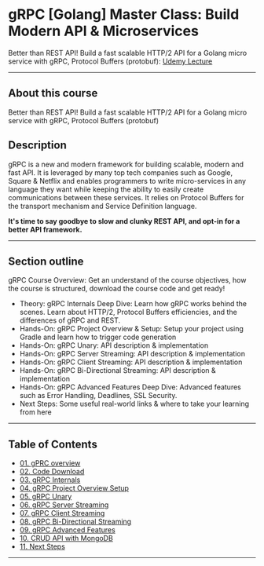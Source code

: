 # gRPC [Golang] Master Class: Build Modern API & Microservices

Better than REST API! Build a fast scalable HTTP/2 API for a Golang micro service with gRPC, Protocol Buffers (protobuf): [Udemy Lecture](https://www.udemy.com/course/grpc-golang/)

---

## About this course

Better than REST API! Build a fast scalable HTTP/2 API for a Golang micro service with gRPC, Protocol Buffers (protobuf)

## Description

gRPC is a new and modern framework for building scalable, modern and fast API. It is leveraged by many top tech companies such as Google, Square & Netflix and enables programmers to write micro-services in any language they want while keeping the ability to easily create communications between these services. It relies on Protocol Buffers for the transport mechanism and Service Definition language.

**It's time to say goodbye to slow and clunky REST API, and opt-in for a better API framework.**

---

## Section outline

gRPC Course Overview: Get an understand of the course objectives, how the course is structured, download the course code and get ready!

* Theory: gRPC Internals Deep Dive: Learn how gRPC works behind the scenes. Learn about HTTP/2, Protocol Buffers efficiencies, and the differences of gRPC and REST.
* Hands-On: gRPC Project Overview & Setup: Setup your project using Gradle and learn how to trigger code generation
* Hands-On: gRPC Unary: API description & implementation
* Hands-On: gRPC Server Streaming: API description & implementation
* Hands-On: gRPC Client Streaming: API description & implementation
* Hands-On: gRPC Bi-Directional Streaming: API description & implementation
* Hands-On: gRPC Advanced Features Deep Dive: Advanced features such as Error Handling, Deadlines, SSL Security.
* Next Steps: Some useful real-world links & where to take your learning from here

---

## Table of Contents

* [01. gPRC overview](./01-gRPC-overview/README.md)
* [02. Code Download](./02-code-download/README.md)
* [03. gRPC Internals](./03-grpc-internals/README.md)
* [04. gRPC Project Overview Setup](./04-grpc-project-overview-setup/README.md)
* [05. gRPC Unary](./05-grpc-unary/README.md)
* [06. gRPC Server Streaming](./06-grpc-server-streaming/README.md)
* [07. gRPC Client Streaming](./07-grpc-client-streaming/README.md)
* [08. gRPC Bi-Directional Streaming](./08-grpc-bi-directional-streaming/README.md)
* [09. gRPC Advanced Features](./09-grpc-advanced-features/README.md)
* [10. CRUD API with MongoDB](./10-crud-api-with-mongodb/README.md)
* [11. Next Steps](./11-next-steps/README.md)

---

